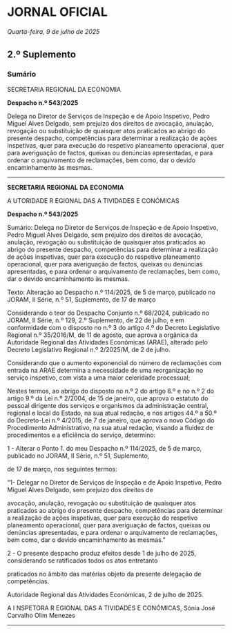 # JORNAL OFICIAL

###### Quarta-feira, 9 de julho de 2025

## **2.º Suplemento**

### **Sumário**

SECRETARIA REGIONAL DA ECONOMIA

**Despacho n.º 543/2025**

Delega no Diretor de Serviços de Inspeção e de Apoio Inspetivo, Pedro Miguel
Alves Delgado, sem prejuízo dos direitos de avocação, anulação, revogação ou
substituição de quaisquer atos praticados ao abrigo do presente despacho,
competências para determinar a realização de ações inspetivas, quer para execução
do respetivo planeamento operacional, quer para averiguação de factos, queixas ou
denúncias apresentadas, e para ordenar o arquivamento de reclamações, bem como,
dar o devido encaminhamento às mesmas.




---

**SECRETARIA** **REGIONAL** **DA** **ECONOMIA**


A UTORIDADE R EGIONAL DAS A TIVIDADES E CONÓMICAS


**Despacho n.º 543/2025**


Sumário:
Delega no Diretor de Serviços de Inspeção e de Apoio Inspetivo, Pedro Miguel Alves Delgado, sem prejuízo dos direitos de avocação,
anulação, revogação ou substituição de quaisquer atos praticados ao abrigo do presente despacho, competências para determinar a
realização de ações inspetivas, quer para execução do respetivo planeamento operacional, quer para averiguação de factos, queixas ou
denúncias apresentadas, e para ordenar o arquivamento de reclamações, bem como, dar o devido encaminhamento às mesmas.

Texto:
Alteração ao Despacho n.º 114/2025, de 5 de março, publicado no JORAM, II Série, n.º 51, Suplemento, de 17 de março

Considerando o teor do Despacho Conjunto n.º 68/2024, publicado no JORAM, II Série, n.º 129, 2.º Suplemento, de 22 de
julho, e em conformidade com o disposto no n.º 3 do artigo 4.º do Decreto Legislativo Regional n.º 35/2016/M, de 11 de
agosto, que aprova a orgânica da Autoridade Regional das Atividades Económicas (ARAE), alterado pelo Decreto Legislativo
Regional n.º 2/2025/M, de 2 de julho.

Considerando que o aumento exponencial do número de reclamações com entrada na ARAE determina a necessidade de
uma reorganização no serviço inspetivo, com vista a uma maior celeridade processual;

Nestes termos, ao abrigo do disposto no n.º 2 do artigo 6.º e no n.º 2 do artigo 9.º da Lei n.º 2/2004, de 15 de janeiro, que
aprova o estatuto do pessoal dirigente dos serviços e organismos da administração central, regional e local do Estado, na sua
atual redação, e nos artigos 44.º a 50.º do Decreto-Lei n.º 4/2015, de 7 de janeiro, que aprova o novo Código do Procedimento
Administrativo, na sua atual redação, visando a fluidez de procedimentos e a eficiência do serviço, determino:


1 - Alterar o Ponto 1. do meu Despacho n.º 114/2025, de 5 de março, publicado no JORAM, II Série, n.º 51, Suplemento,

de 17 de março, nos seguintes termos:

“1- Delegar no Diretor de Serviços de Inspeção e de Apoio Inspetivo, Pedro Miguel Alves Delgado, sem prejuízo dos direitos de

avocação, anulação, revogação ou substituição de quaisquer atos praticados ao abrigo do presente despacho, competências para
determinar a realização de ações inspetivas, quer para execução do respetivo planeamento operacional, quer para averiguação de
factos, queixas ou denúncias apresentadas, e para ordenar o arquivamento de reclamações, bem como, dar o devido
encaminhamento às mesmas.”

2 - O presente despacho produz efeitos desde 1 de julho de 2025, considerando se ratificados todos os atos entretanto

praticados no âmbito das matérias objeto da presente delegação de competências.

Autoridade Regional das Atividades Económicas, 2 de julho de 2025.

A I NSPETORA R EGIONAL DAS A TIVIDADES E CONÓMICAS, Sónia José Carvalho Olim Menezes




---
